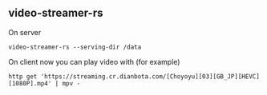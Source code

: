 ## video-streamer-rs


On server 

```
video-streamer-rs --serving-dir /data
```

On client now you can play video with (for example)

```
http get 'https://streaming.cr.dianbota.com/[Choyoyu][03][GB_JP][HEVC][1080P].mp4' | mpv -
```
